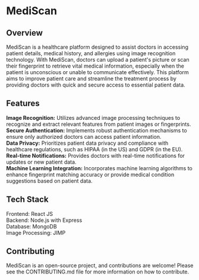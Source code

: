 # MediScan

## Overview

MediScan is a healthcare platform designed to assist doctors in accessing patient details, medical history, and allergies using image recognition technology. With MediScan, doctors can upload a patient's picture or scan their fingerprint to retrieve vital medical information, especially when the patient is unconscious or unable to communicate effectively. This platform aims to improve patient care and streamline the treatment process by providing doctors with quick and secure access to essential patient data.

## Features

**Image Recognition:** Utilizes advanced image processing techniques to recognize and extract relevant features from patient images or fingerprints.  
**Secure Authentication:** Implements robust authentication mechanisms to ensure only authorized doctors can access patient information.  
**Data Privacy:** Prioritizes patient data privacy and compliance with healthcare regulations, such as HIPAA (in the US) and GDPR (in the EU).  
**Real-time Notifications:** Provides doctors with real-time notifications for updates or new patient data.    
**Machine Learning Integration:** Incorporates machine learning algorithms to enhance fingerprint matching accuracy or provide medical condition suggestions based on patient data.

## Tech Stack

Frontend: React JS  
Backend: Node.js with Express  
Database: MongoDB  
Image Processing: JIMP  

## Contributing

MediScan is an open-source project, and contributions are welcome! Please see the CONTRIBUTING.md file for more information on how to contribute.

